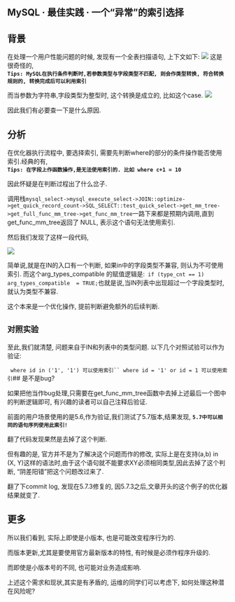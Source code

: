 ## MySQL · 最佳实践 · 一个“异常”的索引选择


    
## 背景

在处理一个用户性能问题的时候, 发现有一个全表扫描语句, 上下文如下: 
![][0]
这是很奇怪的,   **`Tips: MySQL在执行条件判断时,若参数类型与字段类型不匹配, 则会作类型转换, 符合转换规则的, 转换完成后可以利用索引`**   


而当参数为字符串,字段类型为整型时, 这个转换是成立的, 比如这个case. 
![][1]  


因此我们有必要查一下是什么原因.  

## 分析

在优化器执行流程中, 要选择索引, 需要先判断where的部分的条件操作能否使用索引.经典的有,   **`Tips: 在字段上作函数操作,是无法使用索引的. 比如 where c+1 = 10`**   


因此怀疑是在判断过程出了什么岔子.  


调用栈`mysql_select->mysql_execute_select->JOIN::optimize->get_quick_record_count->SQL_SELECT::test_quick_select->get_mm_tree->get_full_func_mm_tree->get_func_mm_tree`一路下来都是预期内调用,直到 get_func_mm_tree返回了 NULL, 表示这个语句无法使用索引.  


然后我们发现了这样一段代码,
 
![][2]  


简单说,就是在IN的入口有一个判断, 如果in中的字段类型不兼容, 则认为不可使用索引.
  而这个arg_types_compatible 的赋值逻辑是:` if (type_cnt == 1) arg_types_compatible  = TRUE;`也就是说,当IN列表中出现超过一个字段类型时, 就认为类型不兼容.  


这个本来是一个优化操作, 提前判断避免额外的后续判断.  

## **`对照实验`** 

至此,我们就清楚, 问题来自于IN和列表中的类型问题.
  以下几个对照试验可以作为验证:  

` where id in ('1', '1') 可以使用索引`` where id = '1' or id = 1 可以使用索引`## 是不是bug?

如果把他当作bug处理,只需要在get_func_mm_tree函数中去掉上述最后一个图中的判断逻辑即可, 有兴趣的读者可以自己注释后验证.  


前面的用户场景使用的是5.6,作为验证,我们测试了5.7版本,结果发现, **`5.7中可以相同的语句序列使用此索引!`**   


翻了代码发现果然是去掉了这个判断.  


但有趣的是, 官方并不是为了解决这个问题而作的修改, 实际上是在支持(a,b) in (X, Y)这样的语法时,由于这个语句就不能要求XY必须相同类型,因此去掉了这个判断, “阴差阳错”把这个问题改过来了.  


翻了下commit log, 发现在5.7.3修复的, 因5.7.3之后,文章开头的这个例子的优化器结果就变了.  

## 更多

所以我们看到, 实际上即使是小版本, 也是可能改变程序行为的.  


而版本更新,尤其是要使用官方最新版本的特性, 有时候是必须作程序升级的.  


而即使是小版本号的不同, 也可能对业务造成影响.  


上述这个需求和现状,其实是有矛盾的, 运维的同学们可以考虑下, 如何处理这种潜在风险呢?  


[0]: https://wx3.sinaimg.cn/mw690/733db945gy1fmlwse3mmyj20rk083aaa.jpg
[1]: https://wx3.sinaimg.cn/mw1024/733db945gy1fmlwsij8l2j20r708574i.jpg
[2]: https://wx4.sinaimg.cn/mw1024/733db945gy1fmlwsljywwj20l106ijrf.jpg